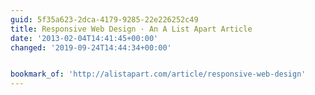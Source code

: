 ```yaml
---
guid: 5f35a623-2dca-4179-9285-22e226252c49
title: Responsive Web Design · An A List Apart Article
date: '2013-02-04T14:41:45+00:00'
changed: '2019-09-24T14:44:34+00:00'


bookmark_of: 'http://alistapart.com/article/responsive-web-design'
---
```




